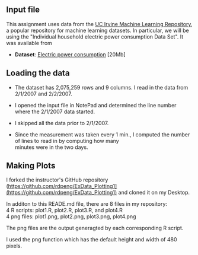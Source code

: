 ## Input file

This assignment uses data from
the <a href="http://archive.ics.uci.edu/ml/">UC Irvine Machine
Learning Repository</a>, a popular repository for machine learning
datasets. In particular, we will be using the "Individual household
electric power consumption Data Set".  It was available from


* <b>Dataset</b>: <a href="https://d396qusza40orc.cloudfront.net/exdata%2Fdata%2Fhousehold_power_consumption.zip">Electric power consumption</a> [20Mb]



## Loading the data


* The dataset has 2,075,259 rows and 9 columns. I read in the data from 2/1/2007 and 2/2/2007.

* I opened the input file in NotePad and determined the line number where the 2/1/2007 data started.

* I skipped all the data prior to 2/1/2007.

* Since the measurement was taken every 1 min., I computed the number of lines to read in by computing how many   
minutes were in the two days.

## Making Plots

I forked the instructor's GitHub repository (https://github.com/rdpeng/ExData_Plotting1](https://github.com/rdpeng/ExData_Plotting1) 
and cloned it on my Desktop.

In additon to this READE.md file, there are 8 files in my repository:  
4 R scripts: plot1.R, plot2.R, plot3.R, and plot4.R    
4 png files: plot1.png, plot2.png, plot3.png, plot4.png 

The png files are the output generagted by each corresponding R script.   

I used the png function which has the default height and width of 480 pixels.  


